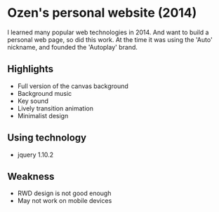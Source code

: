 # Ozen's personal website (2014)
I learned many popular web technologies in 2014. And want to build a personal web page, so did this work. 
At the time it was using the 'Auto' nickname, and founded the 'Autoplay' brand.

## Highlights
 * Full version of the canvas background
 * Background music
 * Key sound
 * Lively transition animation
 * Minimalist design

## Using technology
 * jquery 1.10.2

## Weakness
 * RWD design is not good enough
 * May not work on mobile devices
